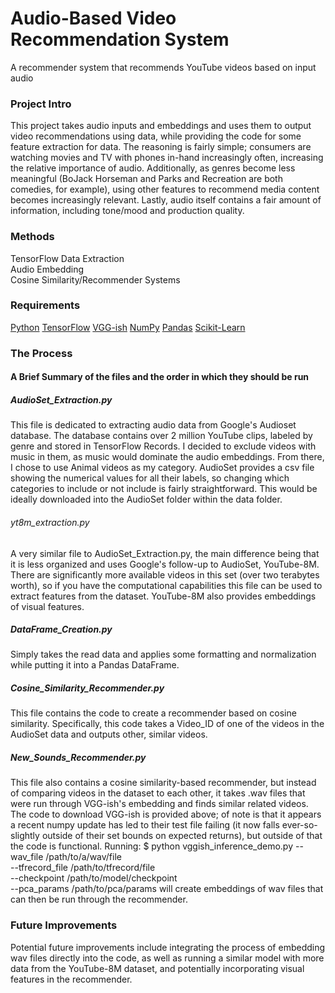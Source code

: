 # Audio-Based Video Recommendation System
A recommender system that recommends YouTube videos based on input audio

### Project Intro

This project takes audio inputs and embeddings and uses them to output video recommendations using [](https://research.google.com/audioset/ "AudioSet") data, while providing the code for some feature extraction for [](https://research.google.com/youtube8m/ "YouTube-8M") data. The reasoning is fairly simple; consumers are watching movies and TV with phones in-hand increasingly often, increasing the relative importance of audio. Additionally, as genres become less meaningful (BoJack Horseman and Parks and Recreation are both comedies, for example), using other features to recommend media content becomes increasingly relevant. Lastly, audio itself contains a fair amount of information, including tone/mood and production quality.

### Methods
TensorFlow Data Extraction  
Audio Embedding  
Cosine Similarity/Recommender Systems  

### Requirements
[Python](https://www.python.org/downloads/ "Python")
[TensorFlow](https://www.tensorflow.org/install "TensorFlow")
[VGG-ish](https://github.com/tensorflow/models/tree/master/research/audioset/vggish "VGG-ish")
[NumPy](https://numpy.org/ "Numpy")
[Pandas](https://pandas.pydata.org/ "Pandas")
[Scikit-Learn](https://scikit-learn.org/stable/ "scikit-learn")

### The Process
#### A Brief Summary of the files and the order in which they should be run

##### AudioSet_Extraction.py
This file is dedicated to extracting audio data from Google's Audioset database. The database contains over 2 million YouTube clips, labeled by genre and stored in TensorFlow Records. I decided to exclude videos with music in them, as music would dominate the audio embeddings. From there, I chose to use Animal videos as my category. AudioSet provides a csv file showing the numerical values for all their labels, so changing which categories to include or not include is fairly straightforward. This would be ideally downloaded into the AudioSet folder within the data folder.

###### yt8m_extraction.py
A very similar file to AudioSet_Extraction.py, the main difference being that it is less organized and uses Google's follow-up to AudioSet, YouTube-8M. There are significantly more available videos in this set (over two terabytes worth), so if you have the computational capabilities this file can be used to extract features from the dataset. YouTube-8M also provides embeddings of visual features.

##### DataFrame_Creation.py
Simply takes the read data and applies some formatting and normalization while putting it into a Pandas DataFrame.

##### Cosine_Similarity_Recommender.py
This file contains the code to create a recommender based on cosine similarity. Specifically, this code takes a Video_ID of one of the videos in the AudioSet data and outputs other, similar videos.

##### New_Sounds_Recommender.py
This file also contains a cosine similarity-based recommender, but instead of comparing videos in the dataset to each other, it takes .wav files that were run through VGG-ish's embedding and finds similar related videos. The code to download VGG-ish is provided above; of note is that it appears a recent numpy update has led to their test file failing (it now falls ever-so-slightly outside of their set bounds on expected returns), but outside of that the code is functional. Running:
$ python vggish_inference_demo.py --wav_file /path/to/a/wav/file \
                                    --tfrecord_file /path/to/tfrecord/file \
                                    --checkpoint /path/to/model/checkpoint \
                                    --pca_params /path/to/pca/params
will create embeddings of wav files that can then be run through the recommender.

### Future Improvements
Potential future improvements include integrating the process of embedding wav files directly into the code, as well as running a similar model with more data from the YouTube-8M dataset, and potentially incorporating visual features in the recommender.
